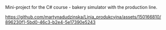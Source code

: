 Mini-project for the C# course - bakery simulator with the production line. 



https://github.com/martynadudzinska/Linia_produkcyjna/assets/150166810/896230f1-5bd0-46c3-b2e4-5e17390e5243


